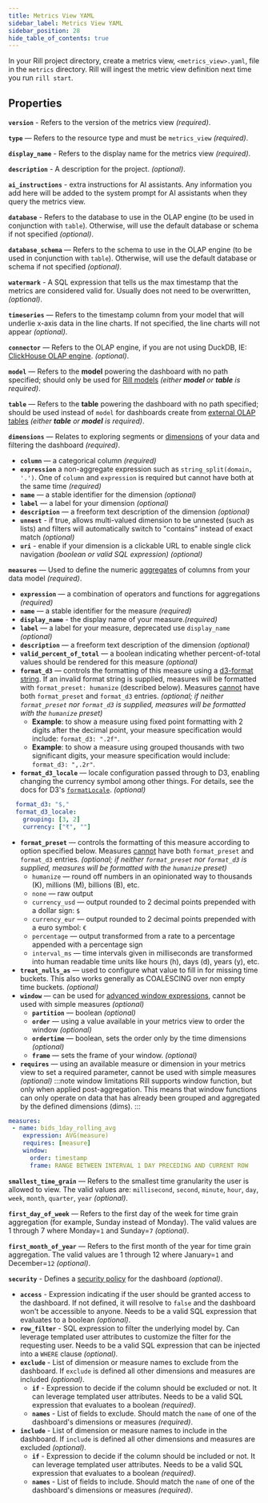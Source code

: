 ```yaml
---
title: Metrics View YAML
sidebar_label: Metrics View YAML
sidebar_position: 28
hide_table_of_contents: true
---
```


In your Rill project directory, create a metrics view, `<metrics_view>.yaml`, file in the `metrics` directory. Rill will ingest the metric view definition next time you run `rill start`.


## Properties

**`version`** - Refers to the version of the metrics view _(required)_. 

**`type`** — Refers to the resource type and must be `metrics_view` _(required)_. 

**`display_name`** - Refers to the display name for the metrics view _(required)_.

**`description`** - A description for the project. _(optional)_.

**`ai_instructions`** - extra instructions for AI assistants. Any information you add here will be added to the system prompt for AI assistants when they query the metrics view.

**`database`** - Refers to the database to use in the OLAP engine (to be used in conjunction with `table`). Otherwise, will use the default database or schema if not specified _(optional)_.

**`database_schema`** — Refers to the schema to use in the OLAP engine (to be used in conjunction with `table`). Otherwise, will use the default database or schema if not specified _(optional)_.

**`watermark`** - A SQL expression that tells us the max timestamp that the metrics are considered valid for. Usually does not need to be overwritten, _(optional)_.

**`timeseries`** — Refers to the timestamp column from your model that will underlie x-axis data in the line charts. If not specified, the line charts will not appear _(optional)_.

**`connector`** — Refers to the OLAP engine, if you are not using DuckDB, IE: [ClickHouse OLAP engine](/connect/olap/multiple-olap). _(optional)_.

**`model`** — Refers to the **model** powering the dashboard with no path specified; should only be used for [Rill models](/build/models/models.md) _(either **model** or **table** is required)_.

**`table`** — Refers to the **table** powering the dashboard with no path specified; should be used instead of `model` for dashboards create from [external OLAP tables](/home/concepts/OLAP.md#external-olap-tables) _(either **table** or **model** is required)_. 


**`dimensions`** — Relates to exploring segments or [dimensions](/build/metrics-view/metrics-view.md#dimensions) of your data and filtering the dashboard _(required)_.
  - **`column`** — a categorical column _(required)_ 
  - **`expression`** a non-aggregate expression such as `string_split(domain, '.')`. One of `column` and `expression` is required but cannot have both at the same time _(required)_
  - **`name`** — a stable identifier for the dimension _(optional)_
  - **`label`** — a label for your dimension _(optional)_ 
  - **`description`** — a freeform text description of the dimension  _(optional)_
  - **`unnest`** - if true, allows multi-valued dimension to be unnested (such as lists) and filters will automatically switch to "contains" instead of exact match _(optional)_
  - **`uri`** - enable if your dimension is a clickable URL to enable single click navigation _(boolean or valid SQL expression)_   _(optional)_

**`measures`** — Used to define the numeric [aggregates](/build/metrics-view/metrics-view.md#measures) of columns from your data model  _(required)_.
  - **`expression`** — a combination of operators and functions for aggregations _(required)_ 
  - **`name`** — a stable identifier for the measure _(required)_
  - **`display_name`** - the display name of your measure._(required)_
  - **`label`** — a label for your measure, deprecated use `display_name` _(optional)_ 
  - **`description`** — a freeform text description of the dimension  _(optional)_ 
  - **`valid_percent_of_total`** — a boolean indicating whether percent-of-total values should be rendered for this measure _(optional)_ 
  - **`format_d3`** — controls the formatting of this measure  using a [d3-format string](https://d3js.org/d3-format). If an invalid format string is supplied, measures will be formatted with `format_preset: humanize` (described below). Measures <u>cannot</u> have both `format_preset` and `format_d3` entries. _(optional; if neither `format_preset` nor `format_d3` is supplied, measures will be formatted with the `humanize` preset)_
    - **Example**: to show a measure using fixed point formatting with 2 digits after the decimal point, your measure specification would include: `format_d3: ".2f"`.
    - **Example**: to show a measure using grouped thousands with two significant digits, your measure specification would include: `format_d3: ",.2r"`.
  - **`format_d3_locale`** — locale configuration passed through to D3, enabling changing the currency symbol among other things. For details, see the docs for D3's [`formatLocale`](https://d3js.org/d3-format#formatLocale). _(optional)_

```yaml
  format_d3: "$,"
  format_d3_locale: 
    grouping: [3, 2]
    currency: ["₹", ""]
```
  - **`format_preset`** — controls the formatting of this measure according to option specified below. Measures <u>cannot</u> have both `format_preset` and `format_d3` entries. _(optional; if neither `format_preset` nor `format_d3` is supplied, measures will be formatted with the `humanize` preset)_
    - `humanize` — round off numbers in an opinionated way to thousands (K), millions (M), billions (B), etc.
    - `none` — raw output
    - `currency_usd` —  output rounded to 2 decimal points prepended with a dollar sign: `$`
    - `currency_eur` —  output rounded to 2 decimal points prepended with a euro symbol: `€`
    - `percentage` — output transformed from a rate to a percentage appended with a percentage sign
    - `interval_ms` — time intervals given in milliseconds are transformed into human readable time units like hours (h), days (d), years (y), etc.
  - **`treat_nulls_as`** — used to configure what value to fill in for missing time buckets. This also works generally as COALESCING over non empty time buckets. _(optional)_ 
  - **`window`** — can be used for [advanced window expressions](/build/metrics-view/advanced-expressions), cannot be used with simple measures _(optional)_ 
    - **`partition`** — boolean _(optional)_ 
    - **`order`** — using a value available in your metrics view to order the window _(optional)_ 
    - **`ordertime`** — boolean, sets the order only by the time dimensions _(optional)_ 
    - **`frame`** — sets the frame of your window. _(optional)_ 
  - **`requires`** — using an available measure or dimension in your metrics view to set a required parameter, cannot be used with simple measures  _(optional)_
 :::note window limitations
Rill supports window function, but only when applied post-aggregation. This means that window functions can only operate on data that has already been grouped and aggregated by the defined dimensions (dims).
 :::
```yaml
measures:
 - name: bids_1day_rolling_avg
    expression: AVG(measure)
    requires: [measure]
    window:
      order: timestamp
      frame: RANGE BETWEEN INTERVAL 1 DAY PRECEDING AND CURRENT ROW
```

**`smallest_time_grain`** — Refers to the smallest time granularity the user is allowed to view. The valid values are: `millisecond`, `second`, `minute`, `hour`, `day`, `week`, `month`, `quarter`, `year` _(optional)_.

**`first_day_of_week`** — Refers to the first day of the week for time grain aggregation (for example, Sunday instead of Monday). The valid values are 1 through 7 where Monday=`1` and Sunday=`7` _(optional)_.

**`first_month_of_year`** — Refers to the first month of the year for time grain aggregation. The valid values are 1 through 12 where January=`1` and December=`12` _(optional)_.

**`security`** - Defines a [security policy](/build/metrics-view/security) for the dashboard _(optional)_.
  - **`access`** - Expression indicating if the user should be granted access to the dashboard. If not defined, it will resolve to `false` and the dashboard won't be accessible to anyone. Needs to be a valid SQL expression that evaluates to a boolean _(optional)_.
  - **`row_filter`** - SQL expression to filter the underlying model by. Can leverage templated user attributes to customize the filter for the requesting user. Needs to be a valid SQL expression that can be injected into a `WHERE` clause _(optional)_.
  - **`exclude`** - List of dimension or measure names to exclude from the dashboard. If `exclude` is defined all other dimensions and measures are included _(optional)_.
    - **`if`** - Expression to decide if the column should be excluded or not. It can leverage templated user attributes. Needs to be a valid SQL expression that evaluates to a boolean _(required)_.
    - **`names`** - List of fields to exclude. Should match the `name` of one of the dashboard's dimensions or measures _(required)_.
  - **`include`** - List of dimension or measure names to include in the dashboard. If `include` is defined all other dimensions and measures are excluded _(optional)_.
    - **`if`** - Expression to decide if the column should be included or not. It can leverage templated user attributes. Needs to be a valid SQL expression that evaluates to a boolean _(required)_.
    - **`names`** - List of fields to include. Should match the `name` of one of the dashboard's dimensions or measures _(required)_.